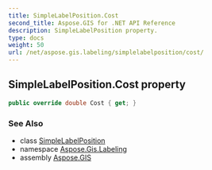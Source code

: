 ```yaml
---
title: SimpleLabelPosition.Cost
second_title: Aspose.GIS for .NET API Reference
description: SimpleLabelPosition property. 
type: docs
weight: 50
url: /net/aspose.gis.labeling/simplelabelposition/cost/
---
```

## SimpleLabelPosition.Cost property

```csharp
public override double Cost { get; }
```

### See Also

* class [SimpleLabelPosition](../)
* namespace [Aspose.Gis.Labeling](../../simplelabelposition/)
* assembly [Aspose.GIS](../../../)


